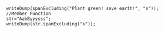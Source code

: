 ```luceescript+trycf
writeDump(spanExcluding("Plant green! save earth!", "s"));
//Member Function
str="AabByyysss";
writeDump(str.spanExcluding("s"));
```
